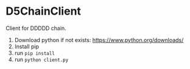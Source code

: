 # D5ChainClient
Client for DDDDD chain.

1. Download python if not exists: https://www.python.org/downloads/
2. Install pip
3. run ```pip install```
4. run ```python client.py```
